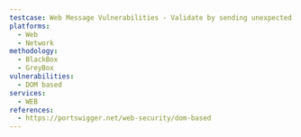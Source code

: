 ```yaml
---
testcase: Web Message Vulnerabilities - Validate by sending unexpected or malformed messages and confirming the application does not misbehave or expose sensitive data. Web (HTTP/HTTPS) service
platforms: 
  - Web
  - Network
methodology: 
  - BlackBox
  - GreyBox
vulnerabilities:
  - DOM based
services:
  - WEB
references:
  - https://portswigger.net/web-security/dom-based
---
```

